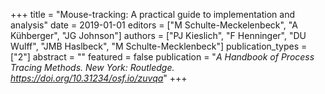 +++
title = "Mouse-tracking: A practical guide to implementation and analysis"
date = 2019-01-01
editors = ["M Schulte-Meckelenbeck", "A Kühberger", "JG Johnson"]
authors = ["PJ Kieslich", "F Henninger", "DU Wulff", "JMB Haslbeck", "M Schulte-Mecklenbeck"]
publication_types = ["2"]
abstract = ""
featured = false
publication = "*A Handbook of Process Tracing Methods. New York: Routledge. https://doi.org/10.31234/osf.io/zuvqa*"
+++

